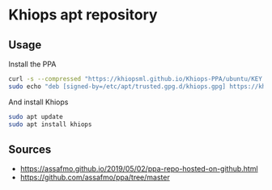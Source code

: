 # Khiops apt repository

## Usage

Install the PPA
```bash
curl -s --compressed "https://khiopsml.github.io/Khiops-PPA/ubuntu/KEY.gpg" | gpg --dearmor | sudo tee /etc/apt/trusted.gpg.d/khiops.gpg >/dev/null
sudo echo "deb [signed-by=/etc/apt/trusted.gpg.d/khiops.gpg] https://khiopsml.github.io/Khiops-PPA/ubuntu ./" > /etc/apt/sources.list.d/khiops.list
```

And install Khiops
```bash
sudo apt update
sudo apt install khiops
```

## Sources
- https://assafmo.github.io/2019/05/02/ppa-repo-hosted-on-github.html
- https://github.com/assafmo/ppa/tree/master